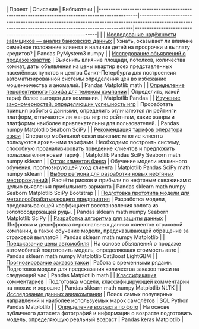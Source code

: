 | Проект                                                                                       | Описание                                                                                                                                                | Библиотеки                                                   |
|----------------------------------------------------------------------------------------------|---------------------------------------------------------------------------------------------------------------------------------------------------------|--------------------------------------------------------------|                                                  |
| [Исследование надёжности заёмщиков — анализ банковских данных]()                                 | Узнать, оказывает ли влияние семейное положение клиента и наличие детей на просрочки и выплату кредитов?                                                                       | Pandas PyMystem3 numpy  |
| [Исследование объявлений о продаже квартир]()                              | Выяснить влияние площади, потолков, количества комнат, даты объявления на цены квартир всех представленных населённых пунктов и центра Санкт-Петербурга для построенеия автоматизированной системы определения цен во избежание мошенничества и аномалий.                                                                                                    | Pandas Matplotlib math                                       |
| [Определение перспективного тарифа для телеком компании]()                                            | Определить, какой тариф более выгоден для компании.                                                                                                                                  | Matplotlib Pandas                                            |
| [Изучение закономерностей, определяющих успешность игр]()                                        | Проработать принцип работы с данными, определить отличапются ли рейтинги платформ, отличаются ли жанры игр по рейтнгам, какие жанры и платформы наиболее привлекательны для пользователей.                                                                                     | Pandas numpy Matplotlib Seaborn SciPy                                |
| [Рекомендация тарифов оператора связи]()                                        | Оператор мобильной связи выяснил: многие клиенты пользуются архивными тарифами. Необходимо построить систему, способную проанализировать поведение клиентов и предложить пользователям новый тариф.                                                                                     | Matplotlib Pandas SciPy Seaborn math numpy sklearn                                |
| [Отток клиентов банка]()                                                                         | Обучение модели машинного обучения, прогнозирующей уход клиента                                                                                         | Matplotlib Pandas SciPy math numpy sklearn                   |
| [Выбор региона для разработки новых нефтяных месторождений]()                                    | Расчёты рисков и прибыли по нефтяным скважинам с целью выявления прибыльного варианта                                                                   | Pandas sklearn math numpy Seaborn Matplotlib SciPy Bootstrap |
| [Подготовка прототипа модели для металлообрабатывающего предприятия]()                           | Разработка модели, предсказывающей коэффициент восстановления золота из золотосодержащей руды.                                                                                            | Pandas sklearn math numpy Seaborn Matplotlib SciPy                              |
| [Разработка алгоритма для защиты данных]()                                                       | Шифровка и дешифровка персональных данных клиентов страховой компании, а также обучение модели, предсказывающей обращение за страховой выплатой         | Pandas sklearn math numpy Matplotlib                         |
| [Предсказание цены автомобиля]()                                                                 | На основе объявлений о продаже автомобилей подготовить модель, определяющая стоимость авто                                                              | Pandas sklearn math numpy Matplotlib СatBoost LightGBM       |
| [Прогнозирование заказов такси]()                                                                | Работа с временными рядами\. Подготовка модели для предсказания количества заказов такси на следующий час                                             | Pandas Matplotlib math                                       |
| [Классификация комментариев]()                                                                   | Подготовка модели, классифицирующей комментарии на плохие и хорошие                                                                                     | Pandas sklearn math numpy Matplotlib NLTK                    |
| [Исследование данных авиакомпании]() | Поиск самых популярных направлений и наиболее используемых марок самолётов          | SQL Python Pandas Matplotlib                           |
| [Определение возраста по фото]()                                                                 | На основе публичного датасета фотографий и информации о возрасте подготовить модель, определяющую реальный возраст                                      | Pandas keras Matplotlib                                      |
